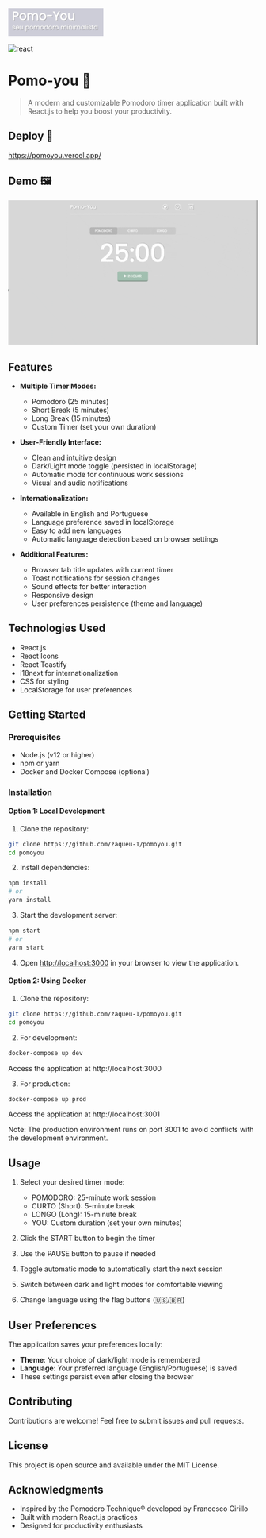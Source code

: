 <img src="https://github.com/zaqueu-1/pomoyou/blob/main/github/logo.png?raw=true" alt="logo">

![react](https://img.shields.io/badge/React-20232A?style=for-the-badge&logo=react&logoColor=61DAFB)

# Pomo-you 🍅

> A modern and customizable Pomodoro timer application built with React.js to help you boost your productivity.

## Deploy 🚀

https://pomoyou.vercel.app/

## Demo 🖼️

![demo](https://github.com/zaqueu-1/pomoyou/blob/main/github/pomodoro.gif?raw=true)

## Features

- **Multiple Timer Modes:**

  - Pomodoro (25 minutes)
  - Short Break (5 minutes)
  - Long Break (15 minutes)
  - Custom Timer (set your own duration)

- **User-Friendly Interface:**

  - Clean and intuitive design
  - Dark/Light mode toggle (persisted in localStorage)
  - Automatic mode for continuous work sessions
  - Visual and audio notifications

- **Internationalization:**

  - Available in English and Portuguese
  - Language preference saved in localStorage
  - Easy to add new languages
  - Automatic language detection based on browser settings

- **Additional Features:**
  - Browser tab title updates with current timer
  - Toast notifications for session changes
  - Sound effects for better interaction
  - Responsive design
  - User preferences persistence (theme and language)

## Technologies Used

- React.js
- React Icons
- React Toastify
- i18next for internationalization
- CSS for styling
- LocalStorage for user preferences

## Getting Started

### Prerequisites

- Node.js (v12 or higher)
- npm or yarn
- Docker and Docker Compose (optional)

### Installation

#### Option 1: Local Development

1. Clone the repository:

```bash
git clone https://github.com/zaqueu-1/pomoyou.git
cd pomoyou
```

2. Install dependencies:

```bash
npm install
# or
yarn install
```

3. Start the development server:

```bash
npm start
# or
yarn start
```

4. Open [http://localhost:3000](http://localhost:3000) in your browser to view the application.

#### Option 2: Using Docker

1. Clone the repository:

```bash
git clone https://github.com/zaqueu-1/pomoyou.git
cd pomoyou
```

2. For development:

```bash
docker-compose up dev
```

Access the application at http://localhost:3000

3. For production:

```bash
docker-compose up prod
```

Access the application at http://localhost:3001

Note: The production environment runs on port 3001 to avoid conflicts with the development environment.

## Usage

1. Select your desired timer mode:

   - POMODORO: 25-minute work session
   - CURTO (Short): 5-minute break
   - LONGO (Long): 15-minute break
   - YOU: Custom duration (set your own minutes)

2. Click the START button to begin the timer
3. Use the PAUSE button to pause if needed
4. Toggle automatic mode to automatically start the next session
5. Switch between dark and light modes for comfortable viewing
6. Change language using the flag buttons (🇺🇸/🇧🇷)

## User Preferences

The application saves your preferences locally:

- **Theme**: Your choice of dark/light mode is remembered
- **Language**: Your preferred language (English/Portuguese) is saved
- These settings persist even after closing the browser

## Contributing

Contributions are welcome! Feel free to submit issues and pull requests.

## License

This project is open source and available under the MIT License.

## Acknowledgments

- Inspired by the Pomodoro Technique® developed by Francesco Cirillo
- Built with modern React.js practices
- Designed for productivity enthusiasts
